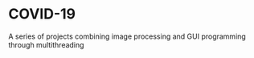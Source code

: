 # COVID-19
A series of projects combining image processing and GUI programming through multithreading
